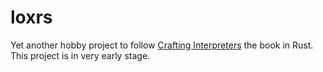 # loxrs
Yet another hobby project to follow [Crafting Interpreters](http://www.craftinginterpreters.com/) the book in Rust. This project is in very early stage.  

